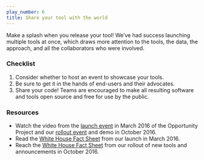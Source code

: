 ```yaml
---
play_number: 6
title: Share your tool with the world
---
```


Make a splash when you release your tool! We’ve had success launching multiple tools at once, which draws more attention to the tools, the data, the approach, and all the collaborators who were involved. 

### Checklist
1. Consider whether to host an event to showcase your tools.
2. Be sure to get it in the hands of end-users and their advocates. 
3. Share your code! Teams are encouraged to make all resulting software and tools open source and free for use by the public.

### Resources
- Watch the video from the [launch event](https://youtu.be/rwES25_sL0E) in March 2016 of the Opportunity Project and our [rollout event](https://www.youtube.com/watch?v=uqIiMj2S_Vk) and demo in October 2016. 
- Read the [White House Fact Sheet](https://www.whitehouse.gov/the-press-office/2016/03/07/fact-sheet-white-house-launches-opportunity-project-utilizing-open-data) from our launch in March 2016.
- Reach the [White House Fact Sheet](https://www.whitehouse.gov/the-press-office/2016/10/06/fact-sheet-opportunity-project-unleashing-power-open-data-build) from our rollout of new tools and announcements in October 2016.
